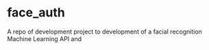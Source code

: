 # face_auth
A repo of development project to development of a facial recognition Machine Learning API and 
